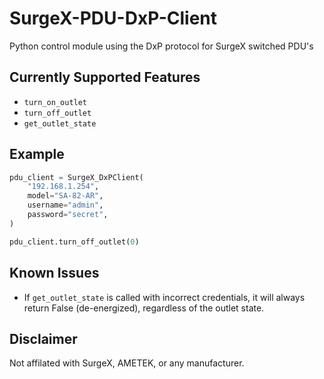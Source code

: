 # SurgeX-PDU-DxP-Client

Python control module using the DxP protocol for SurgeX switched PDU's

## Currently Supported Features

- `turn_on_outlet`
- `turn_off_outlet`
- `get_outlet_state`

## Example

```python
pdu_client = SurgeX_DxPClient(
    "192.168.1.254",
    model="SA-82-AR",
    username="admin",
    password="secret",
)

pdu_client.turn_off_outlet(0)
```

## Known Issues

- If `get_outlet_state` is called with incorrect credentials, it will always return False (de-energized), regardless of the outlet state.

## Disclaimer

Not affilated with SurgeX, AMETEK, or any manufacturer.
